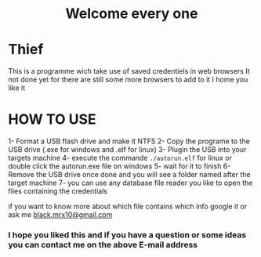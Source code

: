
<center>
  <h1>Welcome every one</h1>
</center>

# Thief
This is a programme wich take use of saved credentiels in web browsers
It not done yet for there are still some more browsers to add to it
I home you like it

# HOW TO USE

1- Format a USB flash drive and make it NTFS
2- Copy the programe to the USB drive (.exe for windows and .elf for linux)
3- Plugin the USB into your targets machine
4- execute the commande <code>./autorun.elf</code> for linux or double click the autorun.exe file on windows
5- wait for it to finish
6- Remove the USB drive once done and you will see a folder named after the target machine
7- you can use any database file reader you like to open the files containing the credentials

if you want to know more about which file contains which info google it or ask me
black.mrx10@gmail.com


<h3>I hope you liked this and if you have a question or some ideas you can contact me on the above E-mail address</h3>
